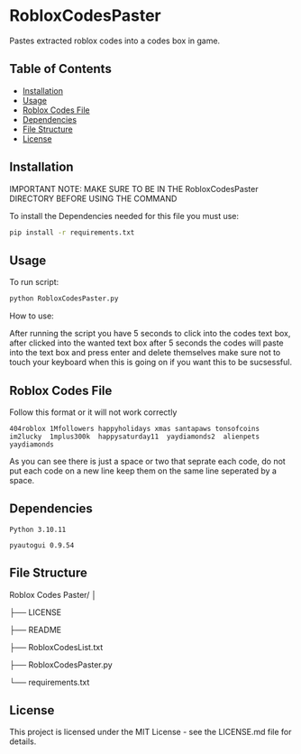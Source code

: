 # RobloxCodesPaster
 
Pastes extracted roblox codes into a codes box in game.

## Table of Contents

- [Installation](#installation)
- [Usage](#usage)
- [Roblox Codes File](#roblox-codes-file)
- [Dependencies](#dependencies)
- [File Structure](#file-structure)
- [License](#license)

## Installation

IMPORTANT NOTE: MAKE SURE TO BE IN THE RobloxCodesPaster DIRECTORY BEFORE USING THE COMMAND

To install the Dependencies needed for this file you must use:
	
```bash
pip install -r requirements.txt
```

## Usage

To run script:

```bash
python RobloxCodesPaster.py
```

How to use:

After running the script you have 5 seconds to click into the codes text box,
after clicked into the wanted text box after 5 seconds the codes will paste into the text box and press enter and delete themselves make sure not to touch your keyboard when this is going on if you want this to be sucsessful.


## Roblox Codes File

Follow this format or it will not work correctly

```
404roblox 1Mfollowers happyholidays xmas santapaws tonsofcoins im2lucky  1mplus300k  happysaturday11  yaydiamonds2  alienpets yaydiamonds 
```
As you can see there is just a space or two that seprate each code, do not put each code on a new line keep them on the same line seperated by a space.

## Dependencies

```
Python 3.10.11

pyautogui 0.9.54
```

## File Structure

Roblox Codes Paster/
│

├── LICENSE

├── README

├── RobloxCodesList.txt

├── RobloxCodesPaster.py

└── requirements.txt


## License

This project is licensed under the MIT License - see the LICENSE.md file for details.